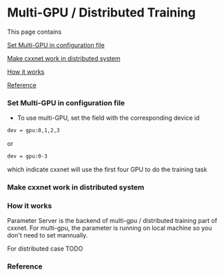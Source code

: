 Multi-GPU / Distributed Training
======
This page contains

[Set Multi-GPU in configuration file]()

[Make cxxnet work in distributed system]()

[How it works]()

[Reference]()

### Set Multi-GPU in configuration file
* To use multi-GPU, set the field with the corresponding device id
```bash
dev = gpu:0,1,2,3
```
or
```bash
dev = gpu:0-3
```
which indicate cxxnet will use the first four GPU to do the training task

### Make cxxnet work in distributed system


### How it works
Parameter Server is the backend of multi-gpu / distributed training part of cxxnet. For multi-gpu, the parameter is running on local machine so you don't need to set mannually.

For distributed case TODO



### Reference
